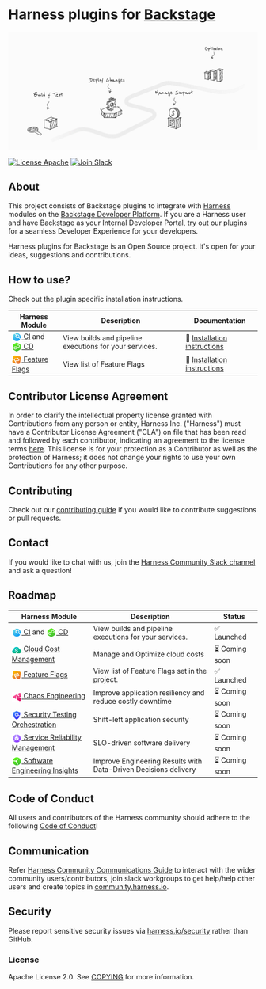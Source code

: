 # Harness plugins for [Backstage](https://backstage.io)

![Harness gif](./docs/assets/hero-animation_desktop.gif)

<!-- Add when Repository is Open Source. -->
<!-- ![GitHub](https://img.shields.io/github/license/harness/backstage-plugins?label=License&logo=Apache) -->

[![License Apache](https://img.shields.io/badge/License-Apache%202.0-blue)](https://github.com/harness/backstage-plugins/blob/main/LICENSE.md)
[![Join Slack](https://img.shields.io/badge/Join-Slack-green)](https://join.slack.com/t/harnesscommunity/shared_invite/zt-1k5lupmly-No89okNhRnhBSWQa1o69_Q)

## About

This project consists of Backstage plugins to integrate with [Harness](https://harness.io) modules on the [Backstage Developer Platform](https://backstage.io). If you are a Harness user and have Backstage as your Internal Developer Portal, try out our plugins for a seamless Developer Experience for your developers.

Harness plugins for Backstage is an Open Source project. It's open for your ideas, suggestions and contributions.

## How to use?

Check out the plugin specific installation instructions.

| Harness Module                                                                                                                                                                                                                                                                                         | Description                                            | Documentation                                            |
| ------------------------------------------------------------------------------------------------------------------------------------------------------------------------------------------------------------------------------------------------------------------------------------------------------ | ------------------------------------------------------ | -------------------------------------------------------- |
| [<img align="center" src="./docs/assets/CI%20logo.png" alt="Harness CI logo" width="20" /> CI](https://harness.io/products/continuous-integration) and [<img align="center" src="./docs/assets/CD%20logo.png" alt="Harness CD logo" width="20" /> CD](https://harness.io/products/continuous-delivery) | View builds and pipeline executions for your services. | 📘 [Installation instructions](./plugins/harness-ci-cd/) |
| [<img align="center" src="./docs/assets/Feature%20Flags%20logo.png" alt="Feature flags logo" width="20" /> Feature Flags](https://harness.io/products/feature-flags) | View list of Feature Flags | 📘 [Installation instructions](./plugins/harness-feature-flags/) |

## Contributor License Agreement

In order to clarify the intellectual property license granted with Contributions from any person or entity, Harness Inc. ("Harness") must have a Contributor License Agreement ("CLA") on file that has been read and followed by each contributor, indicating an agreement to the license terms [here](Contributor_License_Agreement.md). This license is for your protection as a Contributor as well as the protection of Harness; it does not change your rights to use your own Contributions for any other purpose.

## Contributing

<!-- Checkout contributing guide -->

Check out our [contributing guide](./docs/Contributing.md) if you would like to contribute suggestions or pull requests.

## Contact

If you would like to chat with us, join the [Harness Community Slack channel](https://join.slack.com/t/harnesscommunity/shared_invite/zt-1k5lupmly-No89okNhRnhBSWQa1o69_Q) and ask a question!

## Roadmap

| Harness Module                                                                                                                                                                                                                                                                                         | Description                                               | Status         |
| ------------------------------------------------------------------------------------------------------------------------------------------------------------------------------------------------------------------------------------------------------------------------------------------------------ | --------------------------------------------------------- | -------------- |
| [<img align="center" src="./docs/assets/CI%20logo.png" alt="Harness CI logo" width="20" /> CI](https://harness.io/products/continuous-integration) and [<img align="center" src="./docs/assets/CD%20logo.png" alt="Harness CD logo" width="20" /> CD](https://harness.io/products/continuous-delivery) | View builds and pipeline executions for your services.    | ✅ Launched    |
| [<img align="center" src="./docs/assets/Cloud%20Cost%20logo.png" alt="Cloud cost management logo" width="20" /> Cloud Cost Management](https://harness.io/products/cloud-cost)                                                                                                                         | Manage and Optimize cloud costs                           | ⏳ Coming soon |
| [<img align="center" src="./docs/assets/Feature%20Flags%20logo.png" alt="Feature flags logo" width="20" /> Feature Flags](https://harness.io/products/feature-flags)                                                                                                                                   | View list of Feature Flags set in the project.                                       | ✅ Launched |
| [<img align="center" src="./docs/assets/Chaos%20logo.png" alt="Chaos engineering logo" width="20" /> Chaos Engineering](https://harness.io/products/chaos-engineering)                                                                                                                                 | Improve application resiliency and reduce costly downtime | ⏳ Coming soon |
| [<img align="center" src="./docs/assets/STO%20logo.png" alt="STO logo" width="20" /> Security Testing Orchestration](https://harness.io/products/security-testing-orchestration)                                                                                                                       | Shift-left application security                           | ⏳ Coming soon |
| [<img align="center" src="./docs/assets/SRM%20logo.png" alt="SRM logo" width="20" /> Service Reliability Management](https://harness.io/products/service-reliability-management)                                                                                                                       | SLO-driven software delivery                              | ⏳ Coming soon |
| [<img align="center" src="./docs/assets/SEI%20logo.png" alt="SEI logo" width="20" /> Software Engineering Insights](https://www.harness.io/products/software-engineering-insights)                                                                                                                       | Improve Engineering Results with Data-Driven Decisions delivery                              | ⏳ Coming soon |


## Code of Conduct

All users and contributors of the Harness community should adhere to the following [Code of Conduct](https://github.com/harness/community/blob/main/CODE_OF_CONDUCT.md)!

## Communication

Refer [Harness Community Communications Guide](https://github.com/harness-community/overview/blob/main/community_communication_guide.rst) to interact with the wider community users/contributors, join slack workgroups to get help/help other users and create topics in [community.harness.io](https://community.harness.io/).

## Security

Please report sensitive security issues via [harness.io/security](https://harness.io/security) rather than GitHub.

### License

Apache License 2.0. See [COPYING](LICENSE.md) for more information.
